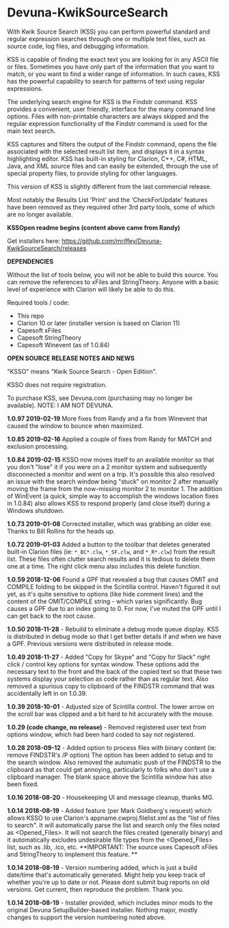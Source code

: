 # Devuna-KwikSourceSearch #

With Kwik Source Search (KSS) you can perform powerful standard and regular expression searches through one or multiple text files, such as source code, log files, and debugging information.

KSS is capable of finding the exact text you are looking for in any ASCII file or files. Sometimes you have only part of the information that you want to match, or you want to find a wider range of information. In such cases, KSS has the powerful capability to search for patterns of text using regular expressions.

The underlying search engine for KSS is the Findstr command. KSS provides a convenient, user friendly, interface for the many command line options. Files with non-printable characters are always skipped and the regular expression functionality of the Findstr command is used for the main text search.

KSS captures and filters the output of the Findstr command, opens the file associated with the selected result list item, and displays it in a syntax highlighting editor. KSS has built-in styling for Clarion, C++, C#, HTML, Java, and XML source files and can easily be extended, through the use of special property files, to provide styling for other languages.


This version of KSS is slightly different from the last commercial release.

Most notably the Results List 'Print' and the 'CheckForUpdate' features have been removed as they required other 3rd party tools, some of which are no longer available.

**KSSOpen readme begins (content above came from Randy)**

Get installers here: https://github.com/mriffey/Devuna-KwikSourceSearch/releases

**DEPENDENCIES**

Without the list of tools below, you will not be able to build this source. You can remove the references to xFiles and StringTheory. Anyone with a basic level of experience with Clarion will likely be able to do this. 

Required tools / code:

- This repo
- Clarion 10 or later (installer version is based on Clarion 11) 
- Capesoft xFiles
- Capesoft StringTheory
- Capesoft Winevent (as of 1.0.84)


**OPEN SOURCE RELEASE NOTES AND NEWS**

"KSSO" means "Kwik Source Search - Open Edition". 

KSSO does not require registration. 

To purchase KSS, see Devuna.com (purchasing may no longer be available). NOTE: I AM NOT DEVUNA. 

**1.0.97 2019-02-19** More fixes from Randy and a fix from Winevent that caused the window to bounce when maximized. 

**1.0.85 2019-02-16** Applied a couple of fixes from Randy for MATCH and exclusion processing. 

**1.0.84 2019-02-15** KSSO now moves itself to an available monitor so that you don't "lose" it if you were on a 2 monitor system and subsequently disconnected a monitor and went on a trip. It's possible this also resolved an issue with the search window being "stuck" on monitor 2 after manually moving the frame from the now-missing monitor 2 to monitor 1. The addition of WinEvent (a quick, simple way to accomplish the windows location fixes in 1.0.84) also allows KSS to respond properly (and close itself) during a Windows shutdown. 

**1.0.73 2019-01-08** Corrected installer, which was grabbing an older exe. Thanks to Bill Rollins for the heads up.

**1.0.72 2019-01-03** Added a button to the toolbar that deletes generated built-in Clarion files (ie: ```*_BC*.clw```, ```*_SF.clw```, and ```*_R*.clw```) from the result list. These files often clutter search results and it is tedious to delete them one at a time. The right click menu also includes this delete function. 

**1.0.59 2018-12-06** Found a GPF that revealed a bug that causes OMIT and COMPILE folding to be skipped in the Scintilla control. Haven't figured it out yet, as it's quite sensitive to options (like hide comment lines) and the content of the OMIT/COMPILE string - which varies significantly. Bug causes a GPF due to an index going to 0. For now, I've muted the GPF until I can get back to the root cause. 

**1.0.50 2018-11-28** - Rebuild to eliminate a debug mode queue display. KSS is distributed in debug mode so that I get better details if and when we have a GPF. Previous versions were distributed in release mode. 

**1.0.49 2018-11-27** - Added "Copy for Skype" and "Copy for Slack" right click / control key options for syntax window. These options add the necessary text to the front and the back of the copied text so that these two systems display your selection as code rather than as regular text. Also removed a spurious copy to clipboard of the FINDSTR command that was accidentally left in on 1.0.39. 

**1.0.39 2018-10-01** - Adjusted size of Scintilla control. The lower arrow on the scroll bar was clipped and a bit hard to hit accurately with the mouse. 

**1.0.29 (code change, no release)** - Removed registered user text from options window, which had been hard coded to say not registered.

**1.0.28 2018-09-12** - Added option to process files with binary content (ie: remove FINDSTR's /P option) The option has been added to setup and to the search window. Also removed the automatic push of the FINDSTR to the clipboard as that could get annoying, particularly to folks who don't use a clipboard manager. The blank space above the Scintilla window has also been fixed. 

**1.0.16 2018-08-20** - Housekeeping UI and message cleanup, thanks MG. 

**1.0.14 2018-08-19** - Added feature (per Mark Goldberg's request) which allows KSSO to use Clarion's appname.cwproj.filelist.xml as the "list of files to search". It will automatically parse the list and search only the files noted as <Opened_Files>. It will not search the files created (generally binary) and it automatically excludes undesirable file types from the <Opened_Files> list, such as .lib, .ico, etc. **IMPORTANT: The source uses Capesoft xFiles and StringTheory to implement this feature. **

**1.0.14 2018-08-19** - Version numbering added, which is just a build date/time that's automatically generated. Might help you keep track of whether you're up to date or not. Please dont submit bug reports on old versions. Get current, then reproduce the problem. Thank you.

**1.0.14 2018-08-19** - Installer provided, which includes minor mods to the original Devuna SetupBuilder-based installer. Nothing major, mostly changes to support the version numbering noted above. 
